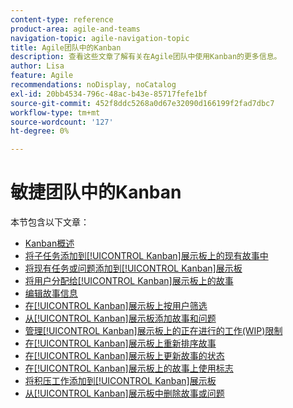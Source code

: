 ```yaml
---
content-type: reference
product-area: agile-and-teams
navigation-topic: agile-navigation-topic
title: Agile团队中的Kanban
description: 查看这些文章了解有关在Agile团队中使用Kanban的更多信息。
author: Lisa
feature: Agile
recommendations: noDisplay, noCatalog
exl-id: 20bb4534-796c-48ac-b43e-85717fefe1bf
source-git-commit: 452f8ddc5268a0d67e32090d166199f2fad7dbc7
workflow-type: tm+mt
source-wordcount: '127'
ht-degree: 0%

---
```


# 敏捷团队中的Kanban

本节包含以下文章：

* [Kanban概述](../../agile/use-kanban-in-an-agile-team/kanban-overview.md)
* [将子任务添加到[!UICONTROL Kanban]展示板上的现有故事中](../../agile/use-kanban-in-an-agile-team/add-a-subtask-to-an-existing-story.md)
* [将现有任务或问题添加到[!UICONTROL Kanban]展示板](../../agile/use-kanban-in-an-agile-team/add-existing-tasks-or-issues-to-the-kanban-board.md)
* [将用户分配给[!UICONTROL Kanban]展示板上的故事](../../agile/use-kanban-in-an-agile-team/assign-users-to-a-story.md)
* [编辑故事信息](../../agile/use-kanban-in-an-agile-team/edit-story-information.md)
* [在[!UICONTROL Kanban]展示板上按用户筛选](../../agile/use-kanban-in-an-agile-team/filter-by-user.md)
* [从[!UICONTROL Kanban]展示板添加故事和问题](../../agile/use-kanban-in-an-agile-team/add-story-from-kanban-board.md)
* [管理[!UICONTROL Kanban]展示板上的正在进行的工作(WIP)限制](../../agile/use-kanban-in-an-agile-team/work-in-progress-limit-on-the-kanban-board.md)
* [在[!UICONTROL Kanban]展示板上重新排序故事](../../agile/use-kanban-in-an-agile-team/reorder-stories-on-the-kanban-board.md)
* [在[!UICONTROL Kanban]展示板上更新故事的状态](../../agile/use-kanban-in-an-agile-team/update-the-status-of-stories.md)
* [在[!UICONTROL Kanban]展示板上的故事上使用标志](../../agile/use-kanban-in-an-agile-team/use-flags-on-stories.md)
* [将积压工作添加到[!UICONTROL Kanban]展示板](../../agile/use-kanban-in-an-agile-team/view-the-backlog-on-the-kanban-board.md)
* [从[!UICONTROL Kanban]展示板中删除故事或问题](../../agile/use-kanban-in-an-agile-team/delete-story-from-kanban-board.md)
